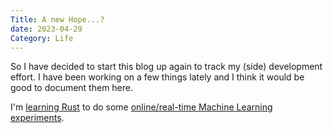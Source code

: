 ```yaml
---
Title: A new Hope...?
date: 2023-04-29
Category: Life
---
```


So I have decided to start this blog up again to track my (side) development effort. I have been working on a few things lately and I think it would be good to document them here.

I'm [learning Rust](learning-rust.html) to do some [online/real-time Machine Learning experiments](realtime-learning.html).